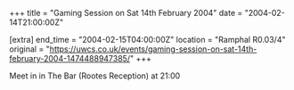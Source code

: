 +++
title = "Gaming Session on Sat 14th February 2004"
date = "2004-02-14T21:00:00Z"

[extra]
end_time = "2004-02-15T04:00:00Z"
location = "Ramphal R0.03/4"
original = "https://uwcs.co.uk/events/gaming-session-on-sat-14th-february-2004-1474488947385/"
+++

Meet in in The Bar (Rootes Reception) at 21:00

